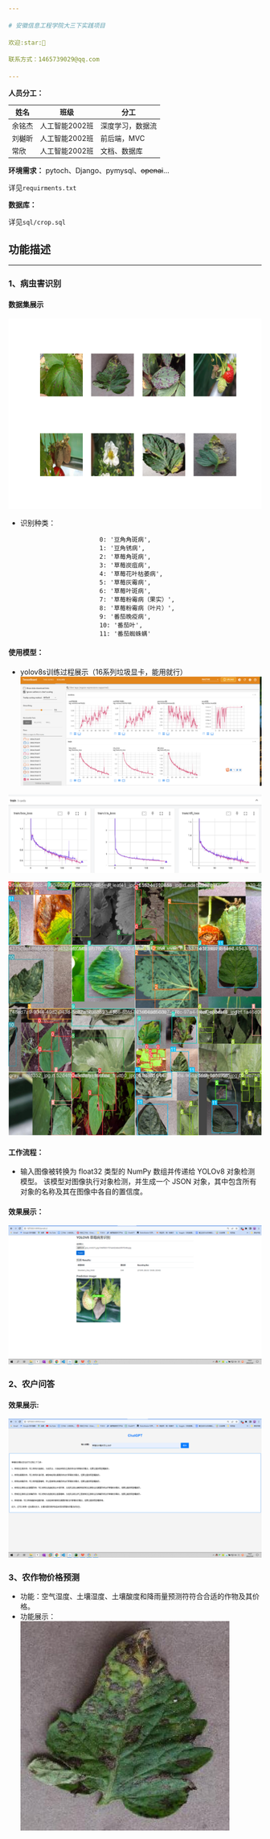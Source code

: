 ```yaml
---

# 安徽信息工程学院大三下实践项目

欢迎:star:🥰

联系方式：1465739029@qq.com

---
```


**人员分工：**

| 姓名   | 班级           | 分工       |
| ------ | -------------- |----------|
| 余铭杰 | 人工智能2002班 | 深度学习，数据流 |
| 刘樾昕 | 人工智能2002班 | 前后端，MVC  |
| 常欣   | 人工智能2002班 | 文档、数据库   |

**环境需求：**
pytoch、Django、pymysql、~~openai~~...

详见`requirments.txt`

**数据库：**

详见`sql/crop.sql`

## 功能描述

---

### **1、病虫害识别**

#### 数据集展示

![doc](./doc/doc.png)

* 识别种类：

                            0: '豆角角斑病',
                            1: '豆角锈病',
                            2: '草莓角斑病',
                            3: '草莓炭疽病',
                            4: '草莓花叶枯萎病',
                            5: '草莓灰霉病',
                            6: '草莓叶斑病',
                            7: '草莓粉霉病（果实）',
                            8: '草莓粉霉病（叶片）',
                            9: '番茄晚疫病',
                            10: '番茄叶',
                            11: '番茄蜘蛛螨'

#### 使用模型：

- yolov8s训练过程展示（16系列垃圾显卡，能用就行）
  ![map](doc/map.png)

![loss](doc/train_loss.png)

![result](doc/train_batch2.jpg)

#### 工作流程：

* 输入图像被转换为 float32 类型的 NumPy 数组并传递给 YOLOv8 对象检测模型。
  该模型对图像执行对象检测，并生成一个 JSON 对象，其中包含所有对象的名称及其在图像中各自的置信度。

#### 效果展示：

![yolo](doc/yolo.png)

### **2、农户问答**

#### 效果展示:

![chat](doc/chat.png)

### **3、农作物价格预测**

* 功能：空气湿度、土壤湿度、土壤酸度和降雨量预测符符合合适的作物及其价格。
* 功能展示：
![pre](doc/1.jpg)